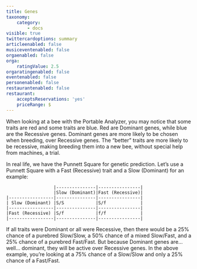 ```yaml
---
title: Genes
taxonomy:
    category:
        - docs
visible: true
twittercardoptions: summary
articleenabled: false
musiceventenabled: false
orgaenabled: false
orga:
    ratingValue: 2.5
orgaratingenabled: false
eventenabled: false
personenabled: false
restaurantenabled: false
restaurant:
    acceptsReservations: 'yes'
    priceRange: $
---
```


When looking at a bee with the Portable Analyzer, you may notice that some traits are red and some traits are blue. Red are Dominant genes, while blue are the Recessive genes. Dominant genes are more likely to be chosen when breeding, over Recessive genes. The “better” traits are more likely to be recessive, making breeding them into a new bee, without special help from machines, a trial.

In real life, we have the Punnett Square for genetic prediction. Let’s use a Punnett Square with a Fast (Recessive) trait and a Slow (Dominant) for an example:

```
				  |---------------|----------------|
				  |Slow (Dominant)|Fast (Recessive)|
|-----------------|---------------|----------------| 
| Slow (Dominant) |S/S			  |S/f			   |
|-----------------|---------------|----------------|
|Fast (Recessive) |S/f			  |f/f			   |
|-----------------|---------------|----------------|

```

If all traits were Dominant or all were Recessive, then there would be a 25% chance of a purebred Slow/Slow, a 50% chance of a mixed Slow/Fast, and a 25% chance of a purebred Fast/Fast. But because Dominant genes are… well… dominant, they will be active over Recessive genes. In the above example, you’re looking at a 75% chance of a Slow/Slow and only a 25% chance of a Fast/Fast.